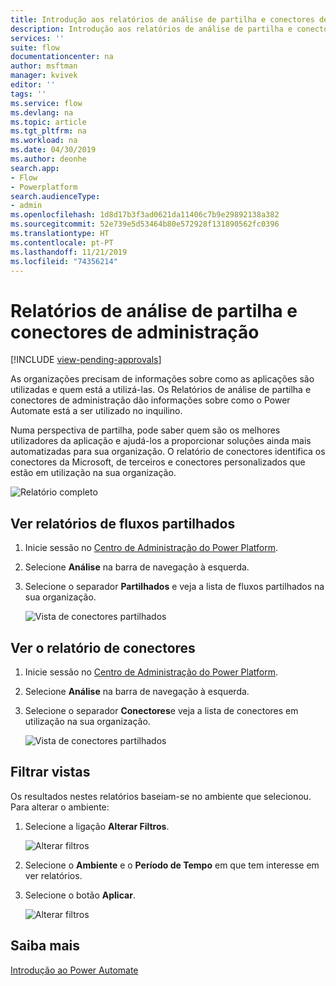 ```yaml
---
title: Introdução aos relatórios de análise de partilha e conectores de administração | Microsoft Docs
description: Introdução aos relatórios de análise de partilha e conectores de administração do Power Automate.
services: ''
suite: flow
documentationcenter: na
author: msftman
manager: kvivek
editor: ''
tags: ''
ms.service: flow
ms.devlang: na
ms.topic: article
ms.tgt_pltfrm: na
ms.workload: na
ms.date: 04/30/2019
ms.author: deonhe
search.app:
- Flow
- Powerplatform
search.audienceType:
- admin
ms.openlocfilehash: 1d8d17b3f3ad0621da11406c7b9e29892138a382
ms.sourcegitcommit: 52e739e5d53464b80e572928f131890562fc0396
ms.translationtype: HT
ms.contentlocale: pt-PT
ms.lasthandoff: 11/21/2019
ms.locfileid: "74356214"
---
```

# <a name="sharing-and-connectors-admin-analytics-reports"></a>Relatórios de análise de partilha e conectores de administração
[!INCLUDE [view-pending-approvals](includes/cc-rebrand.md)]

As organizações precisam de informações sobre como as aplicações são utilizadas e quem está a utilizá-las. Os Relatórios de análise de partilha e conectores de administração dão informações sobre como o Power Automate está a ser utilizado no inquilino. 

Numa perspectiva de partilha, pode saber quem são os melhores utilizadores da aplicação e ajudá-los a proporcionar soluções ainda mais automatizadas para sua organização. O relatório de conectores identifica os conectores da Microsoft, de terceiros e conectores personalizados que estão em utilização na sua organização.

![Relatório completo](media/admin-analytics-report/default-report.png)

## <a name="view-shared-flows-reports"></a>Ver relatórios de fluxos partilhados

1. Inicie sessão no [Centro de Administração do Power Platform](https://admin.powerplatform.microsoft.com/).
1. Selecione **Análise** na barra de navegação à esquerda.
1. Selecione o separador **Partilhados** e veja a lista de fluxos partilhados na sua organização.
 
    ![Vista de conectores partilhados](media/admin-analytics-report/shared-tab.png)


## <a name="view-connectors-report"></a>Ver o relatório de conectores

1. Inicie sessão no [Centro de Administração do Power Platform](https://admin.powerplatform.microsoft.com/).
1. Selecione **Análise** na barra de navegação à esquerda.
1. Selecione o separador **Conectores**e veja a lista de conectores em utilização na sua organização.
 
    ![Vista de conectores partilhados](media/admin-analytics-report/connectors-tab.png)

## <a name="filter-views"></a>Filtrar vistas

Os resultados nestes relatórios baseiam-se no ambiente que selecionou. Para alterar o ambiente:

1. Selecione a ligação **Alterar Filtros**.
    
    ![Alterar filtros](media/admin-analytics-report/filters.png)

1. Selecione o **Ambiente** e o **Período de Tempo** em que tem interesse em ver relatórios.
1. Selecione o botão **Aplicar**.

    ![Alterar filtros](media/admin-analytics-report/filters-detail.png)

## <a name="learn-more"></a>Saiba mais

[Introdução ao Power Automate](getting-started.md)











